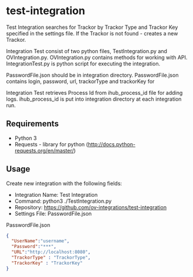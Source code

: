 # test-integration
Test Integration searches for Trackor by Trackor Type and Trackor Key specified in the settings file. 
If the Trackor is not found - creates a new Trackor.

Integration Test consist of two python files, TestIntegration.py and OVIntegration.py.
OVIntegration.py contains methods for working with API. IntegrationTest.py is python script for executing the integration. 

PasswordFile.json should be in integration directory. PasswordFile.json contains login, password, url, trackorType and trackorKey for 

Integration Test retrieves Process Id from ihub_process_id file for adding logs. ihub_process_id is put into integration directory at each integration run.

## Requirements
- Python 3
- Requests - library for python (http://docs.python-requests.org/en/master/)

## Usage
Create new integration with the following fields: 
- Integration Name: Test Integration
- Command: python3 ./TestIntegration.py
- Repository: https://github.com/ov-integrations/test-integration
- Settings File:  PasswordFile.json

PasswordFile.json

```json
{
  "UserName":"username",
  "Password":"***",
  "URL":"http://localhost:8080",
  "TrackorType" : "TrackorType",
  "TrackorKey" : "TrackorKey"
}
```
